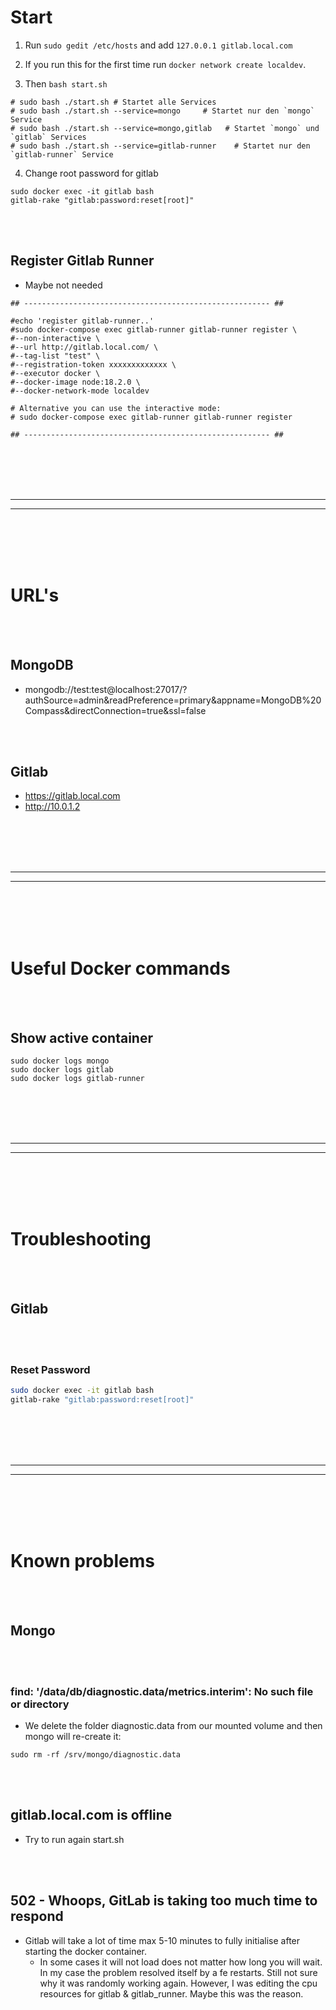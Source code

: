 # Start
1. Run `sudo gedit /etc/hosts` and add `127.0.0.1 gitlab.local.com`

2. If you run this for the first time run `docker network create localdev`. 

3. Then `bash start.sh`

```shell
# sudo bash ./start.sh # Startet alle Services
# sudo bash ./start.sh --service=mongo     # Startet nur den `mongo` Service
# sudo bash ./start.sh --service=mongo,gitlab   # Startet `mongo` und `gitlab` Services
# sudo bash ./start.sh --service=gitlab-runner    # Startet nur den `gitlab-runner` Service
```

4. Change root password for gitlab
```shell
sudo docker exec -it gitlab bash
gitlab-rake "gitlab:password:reset[root]"
```






<br><br>

## Register Gitlab Runner
- Maybe not needed
```
## ------------------------------------------------------- ##

#echo 'register gitlab-runner..'
#sudo docker-compose exec gitlab-runner gitlab-runner register \
#--non-interactive \
#--url http://gitlab.local.com/ \
#--tag-list "test" \
#--registration-token xxxxxxxxxxxxx \
#--executor docker \
#--docker-image node:18.2.0 \
#--docker-network-mode localdev

# Alternative you can use the interactive mode:
# sudo docker-compose exec gitlab-runner gitlab-runner register

## ------------------------------------------------------- ##
```









<br><br>
<br><br>
______________________________________________
______________________________________________

<br><br>
<br><br>

# URL's

<br><br>

## MongoDB
- mongodb://test:test@localhost:27017/?authSource=admin&readPreference=primary&appname=MongoDB%20Compass&directConnection=true&ssl=false

<br><br>

## Gitlab
- https://gitlab.local.com
- http://10.0.1.2










<br><br>
<br><br>
______________________________________________
______________________________________________

<br><br>
<br><br>

# Useful Docker commands

<br><br>

## Show active container
```
sudo docker logs mongo
sudo docker logs gitlab
sudo docker logs gitlab-runner
```
















<br><br>
<br><br>
______________________________________________
______________________________________________

<br><br>
<br><br>


#  Troubleshooting

<br><br>

## Gitlab

<br><br>

### Reset Password
```bash
sudo docker exec -it gitlab bash
gitlab-rake "gitlab:password:reset[root]"
```















<br><br>
<br><br>
______________________________________________
______________________________________________

<br><br>
<br><br>

# Known problems

<br><br>

## Mongo

<br><br>

### find: '/data/db/diagnostic.data/metrics.interim': No such file or directory
- We delete the folder diagnostic.data from our mounted volume and then mongo will re-create it:
```
sudo rm -rf /srv/mongo/diagnostic.data
```

<br><br>

## gitlab.local.com is offline
- Try to run again start.sh

<br><br>

## 502 - Whoops, GitLab is taking too much time to respond
- Gitlab will take a lot of time max 5-10 minutes to fully initialise after starting the docker container.
  - In some cases it will not load does not matter how long you will wait. In my case the problem resolved itself by a fe restarts. Still not sure why it was randomly working again. However, I was editing the cpu resources for gitlab & gitlab_runner. Maybe this was the reason.